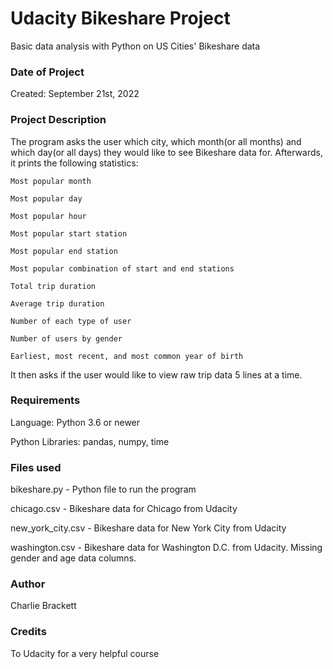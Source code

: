 # Udacity Bikeshare Project
Basic data analysis with Python on US Cities' Bikeshare data

### Date of Project
Created: September 21st, 2022

### Project Description
The program asks the user which city, which month(or all months) and which day(or all days) they would like to see Bikeshare data for. Afterwards, it prints the following statistics:

    Most popular month

    Most popular day

    Most popular hour

    Most popular start station

    Most popular end station

    Most popular combination of start and end stations

    Total trip duration

    Average trip duration

    Number of each type of user

    Number of users by gender

    Earliest, most recent, and most common year of birth

It then asks if the user would like to view raw trip data 5 lines at a time.

### Requirements
Language: Python 3.6 or newer

Python Libraries: pandas, numpy, time

### Files used
bikeshare.py - Python file to run the program

chicago.csv - Bikeshare data for Chicago from Udacity

new_york_city.csv - Bikeshare data for New York City from
 Udacity

washington.csv - Bikeshare data for Washington D.C. from Udacity. Missing gender and age data columns.

### Author
Charlie Brackett

### Credits
To Udacity for a very helpful course
